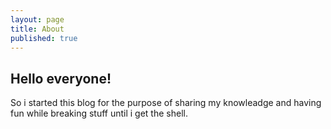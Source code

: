 ```yaml
---
layout: page
title: About
published: true
---
```


## Hello  everyone!


So i started this blog for the purpose of sharing my knowleadge and having fun while breaking stuff until i get the shell.
